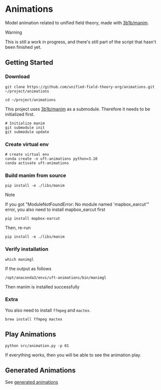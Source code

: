# Animations

Model animation related to unified field theory, made with [3b1b/manim](https://github.com/3b1b/manim).

> [!WARNING]  
> This is still a work in progress, and there's still part of the script that hasn't been finished yet.

## Getting Started

### Download

```shell
git clone https://github.com/unified-field-theory-org/animations.git ~/project/animations

cd ~/project/animations
```

This project uses [3b1b/manim](https://github.com/3b1b/manim) as a submodule. Therefore it needs to be initialized first.

```shell
# Initialize manim
git submodule init
git submodule update
```

### Create virtual env

```shell
# create virtual env
conda create -n uft-animations python=3.10
conda activate uft-animations
```



### Build manim from source

```shell
pip install -e ./libs/manim
```

> [!NOTE] 
> If you got "ModuleNotFoundError: No module named 'mapbox_earcut'" error, you also need to install mapbox_earcut first
>
> ```shell
> pip install mapbox-earcut
> ```
>
> Then, re-run
>
> ```shell
> pip install -e ./libs/manim
> ```

### Verify installation

```shell
which manimgl 
```

If the output as follows

```shell
/opt/anaconda3/envs/uft-animations/bin/manimgl
```

Then manim is installed successfully

### Extra

You also need to install `ffmpeg` and `mactex`.

```shell
brew install ffmpeg mactex
```



## Play Animations

```shell
python src/animation.py -p 01
```

If everything works, then you will be able to see the animation play.



## Generated Animations

See [generated animations](./GENERATED.md)
